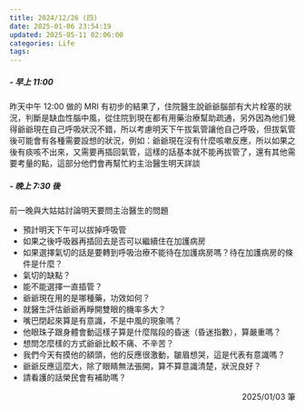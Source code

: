 ```yaml
---
title: 2024/12/26 (四)
date: 2025-01-06 23:54:19
updated: 2025-05-11 02:06:00
categories: Life
tags:
---
```


##### - 早上 11:00

昨天中午 12:00 做的 MRI 有初步的結果了，住院醫生說爺爺腦部有大片栓塞的狀況，判斷是缺血性腦中風，從住院到現在都有用藥治療幫助疏通，另外因為他们覺得爺爺現在自己呼吸狀況不錯，所以考慮明天下午拔氣管讓他自己呼吸，但拔氣管後可能會有各種需要設想的狀況，例如：爺爺現在沒有什麼咳嗽反應，所以如果之後有痰咳不出來，又需要再插回氣管，這樣的話基本就不能再拔管了，還有其他需要考量的點，這部分他們會再幫忙約主治醫生明天詳談

##### - 晚上 7:30 後

前一晚與大姑姑討論明天要問主治醫生的問題

- 預計明天下午可以拔掉呼吸管
- 如果之後呼吸器再插回去是否可以繼續住在加護病房
- 如果選擇氣切的話是要轉到呼吸治療不能待在加護病房嗎？待在加護病房的條件是什麼？
- 氣切的缺點？
- 能不能選擇一直插管？
- 爺爺現在用的是哪種藥，功效如何？
- 就醫生評估爺爺再睜開雙眼的機率多大？
- 嘴巴閉起來算是有意識，不是中風的現象嗎？
- 他眼珠子跟身體會動這樣子算是什麼階段的昏迷（昏迷指數），算嚴重嗎？
- 想問怎麼樣的方式爺爺比較不痛、不辛苦？
- 我們今天有摸他的額頭，他的反應很激動，皺眉想哭，這是代表有意識嗎？
- 爺爺反應這麼大，除了眼睛無法張開，算不算意識清楚，狀況良好？
- 請看護的話榮民會有補助嗎？

<div style="text-align: right">2025/01/03 筆</div>
